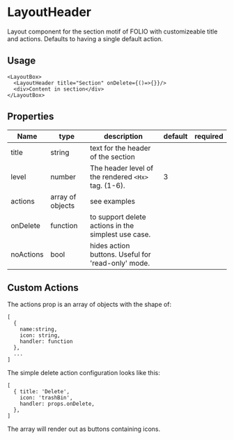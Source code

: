 # LayoutHeader
Layout component for the section motif of FOLIO with customizeable title and actions.
Defaults to having a single default action.

## Usage
```
<LayoutBox>
  <LayoutHeader title="Section" onDelete={()=>{}}/>
  <div>Content in section</div>
</LayoutBox>
```

## Properties

Name | type | description | default | required
--- | --- | --- | --- | ---
title | string | text for the header of the section | |
level | number | The header level of the rendered `<Hx>` tag. (1-6). | 3 |
actions | array of objects | see examples | |
onDelete | function | to support delete actions in the simplest use case. | |
noActions | bool | hides action buttons. Useful for 'read-only' mode. | | 

## Custom Actions
The actions prop is an array of objects with the shape of: 
```
[
  { 
    name:string,
    icon: string,
    handler: function
  },
  ...
]
``` 

The simple delete action configuration looks like this:

```
[
  { title: 'Delete',
    icon: 'trashBin',
    handler: props.onDelete,
  },
]
```
The array will render out as buttons containing icons.
